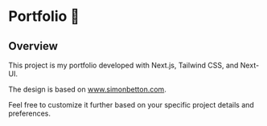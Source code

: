 # Portfolio 🚀

## Overview

This project is my portfolio developed with Next.js, Tailwind CSS, and Next-UI.

The design is based on www.simonbetton.com. 

Feel free to customize it further based on your specific project details and preferences.
